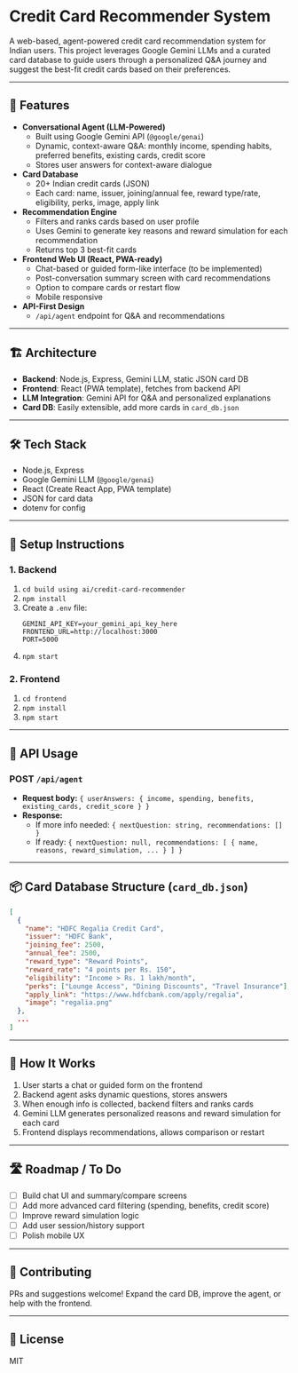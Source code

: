 # Credit Card Recommender System

A web-based, agent-powered credit card recommendation system for Indian users. This project leverages Google Gemini LLMs and a curated card database to guide users through a personalized Q&A journey and suggest the best-fit credit cards based on their preferences.

---

## 🚀 Features

- **Conversational Agent (LLM-Powered)**
  - Built using Google Gemini API (`@google/genai`)
  - Dynamic, context-aware Q&A: monthly income, spending habits, preferred benefits, existing cards, credit score
  - Stores user answers for context-aware dialogue
- **Card Database**
  - 20+ Indian credit cards (JSON)
  - Each card: name, issuer, joining/annual fee, reward type/rate, eligibility, perks, image, apply link
- **Recommendation Engine**
  - Filters and ranks cards based on user profile
  - Uses Gemini to generate key reasons and reward simulation for each recommendation
  - Returns top 3 best-fit cards
- **Frontend Web UI (React, PWA-ready)**
  - Chat-based or guided form-like interface (to be implemented)
  - Post-conversation summary screen with card recommendations
  - Option to compare cards or restart flow
  - Mobile responsive
- **API-First Design**
  - `/api/agent` endpoint for Q&A and recommendations

---

## 🏗️ Architecture

- **Backend**: Node.js, Express, Gemini LLM, static JSON card DB
- **Frontend**: React (PWA template), fetches from backend API
- **LLM Integration**: Gemini API for Q&A and personalized explanations
- **Card DB**: Easily extensible, add more cards in `card_db.json`

---

## 🛠️ Tech Stack
- Node.js, Express
- Google Gemini LLM (`@google/genai`)
- React (Create React App, PWA template)
- JSON for card data
- dotenv for config

---

## 📝 Setup Instructions

### 1. Backend
1. `cd build using ai/credit-card-recommender`
2. `npm install`
3. Create a `.env` file:
   ```
   GEMINI_API_KEY=your_gemini_api_key_here
   FRONTEND_URL=http://localhost:3000
   PORT=5000
   ```
4. `npm start`

### 2. Frontend
1. `cd frontend`
2. `npm install`
3. `npm start`

---

## 🔌 API Usage

### POST `/api/agent`
- **Request body:** `{ userAnswers: { income, spending, benefits, existing_cards, credit_score } }`
- **Response:**
  - If more info needed: `{ nextQuestion: string, recommendations: [] }`
  - If ready: `{ nextQuestion: null, recommendations: [ { name, reasons, reward_simulation, ... } ] }`

---

## 📦 Card Database Structure (`card_db.json`)
```json
[
  {
    "name": "HDFC Regalia Credit Card",
    "issuer": "HDFC Bank",
    "joining_fee": 2500,
    "annual_fee": 2500,
    "reward_type": "Reward Points",
    "reward_rate": "4 points per Rs. 150",
    "eligibility": "Income > Rs. 1 lakh/month",
    "perks": ["Lounge Access", "Dining Discounts", "Travel Insurance"],
    "apply_link": "https://www.hdfcbank.com/apply/regalia",
    "image": "regalia.png"
  },
  ...
]
```

---

## 🧠 How It Works
1. User starts a chat or guided form on the frontend
2. Backend agent asks dynamic questions, stores answers
3. When enough info is collected, backend filters and ranks cards
4. Gemini LLM generates personalized reasons and reward simulation for each card
5. Frontend displays recommendations, allows comparison or restart

---

## 🛣️ Roadmap / To Do
- [ ] Build chat UI and summary/compare screens
- [ ] Add more advanced card filtering (spending, benefits, credit score)
- [ ] Improve reward simulation logic
- [ ] Add user session/history support
- [ ] Polish mobile UX

---

## 🤝 Contributing
PRs and suggestions welcome! Expand the card DB, improve the agent, or help with the frontend.

---

## 📄 License
MIT 